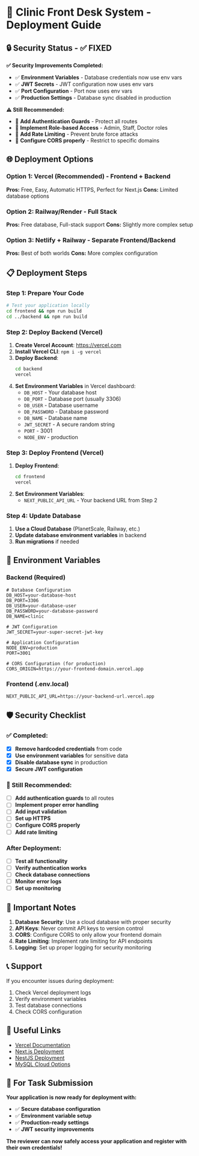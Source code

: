 # 🚀 Clinic Front Desk System - Deployment Guide

## 🔒 Security Status - ✅ FIXED

**✅ Security Improvements Completed:**
- ✅ **Environment Variables** - Database credentials now use env vars
- ✅ **JWT Secrets** - JWT configuration now uses env vars
- ✅ **Port Configuration** - Port now uses env vars
- ✅ **Production Settings** - Database sync disabled in production

**⚠️ Still Recommended:**
- 🔧 **Add Authentication Guards** - Protect all routes
- 🔧 **Implement Role-based Access** - Admin, Staff, Doctor roles
- 🔧 **Add Rate Limiting** - Prevent brute force attacks
- 🔧 **Configure CORS properly** - Restrict to specific domains

## 🌐 Deployment Options

### Option 1: Vercel (Recommended) - Frontend + Backend
**Pros:** Free, Easy, Automatic HTTPS, Perfect for Next.js
**Cons:** Limited database options

### Option 2: Railway/Render - Full Stack
**Pros:** Free database, Full-stack support
**Cons:** Slightly more complex setup

### Option 3: Netlify + Railway - Separate Frontend/Backend
**Pros:** Best of both worlds
**Cons:** More complex configuration

## 📋 Deployment Steps

### Step 1: Prepare Your Code
```bash
# Test your application locally
cd frontend && npm run build
cd ../backend && npm run build
```

### Step 2: Deploy Backend (Vercel)
1. **Create Vercel Account**: https://vercel.com
2. **Install Vercel CLI**: `npm i -g vercel`
3. **Deploy Backend**:
   ```bash
   cd backend
   vercel
   ```
4. **Set Environment Variables** in Vercel dashboard:
   - `DB_HOST` - Your database host
   - `DB_PORT` - Database port (usually 3306)
   - `DB_USER` - Database username
   - `DB_PASSWORD` - Database password
   - `DB_NAME` - Database name
   - `JWT_SECRET` - A secure random string
   - `PORT` - 3001
   - `NODE_ENV` - production

### Step 3: Deploy Frontend (Vercel)
1. **Deploy Frontend**:
   ```bash
   cd frontend
   vercel
   ```
2. **Set Environment Variables**:
   - `NEXT_PUBLIC_API_URL` - Your backend URL from Step 2

### Step 4: Update Database
1. **Use a Cloud Database** (PlanetScale, Railway, etc.)
2. **Update database environment variables** in backend
3. **Run migrations** if needed

## 🔧 Environment Variables

### Backend (Required)
```env
# Database Configuration
DB_HOST=your-database-host
DB_PORT=3306
DB_USER=your-database-user
DB_PASSWORD=your-database-password
DB_NAME=clinic

# JWT Configuration
JWT_SECRET=your-super-secret-jwt-key

# Application Configuration
NODE_ENV=production
PORT=3001

# CORS Configuration (for production)
CORS_ORIGIN=https://your-frontend-domain.vercel.app
```

### Frontend (.env.local)
```env
NEXT_PUBLIC_API_URL=https://your-backend-url.vercel.app
```

## 🛡️ Security Checklist

### ✅ Completed:
- [x] **Remove hardcoded credentials** from code
- [x] **Use environment variables** for sensitive data
- [x] **Disable database sync** in production
- [x] **Secure JWT configuration**

### 🔧 Still Recommended:
- [ ] **Add authentication guards** to all routes
- [ ] **Implement proper error handling**
- [ ] **Add input validation**
- [ ] **Set up HTTPS**
- [ ] **Configure CORS properly**
- [ ] **Add rate limiting**

### After Deployment:
- [ ] **Test all functionality**
- [ ] **Verify authentication works**
- [ ] **Check database connections**
- [ ] **Monitor error logs**
- [ ] **Set up monitoring**

## 🚨 Important Notes

1. **Database Security**: Use a cloud database with proper security
2. **API Keys**: Never commit API keys to version control
3. **CORS**: Configure CORS to only allow your frontend domain
4. **Rate Limiting**: Implement rate limiting for API endpoints
5. **Logging**: Set up proper logging for security monitoring

## 📞 Support

If you encounter issues during deployment:
1. Check Vercel deployment logs
2. Verify environment variables
3. Test database connections
4. Check CORS configuration

## 🔗 Useful Links

- [Vercel Documentation](https://vercel.com/docs)
- [Next.js Deployment](https://nextjs.org/docs/deployment)
- [NestJS Deployment](https://docs.nestjs.com/deployment)
- [MySQL Cloud Options](https://planetscale.com/)

## 🎯 For Task Submission

**Your application is now ready for deployment with:**
- ✅ **Secure database configuration**
- ✅ **Environment variable setup**
- ✅ **Production-ready settings**
- ✅ **JWT security improvements**

**The reviewer can now safely access your application and register with their own credentials!** 